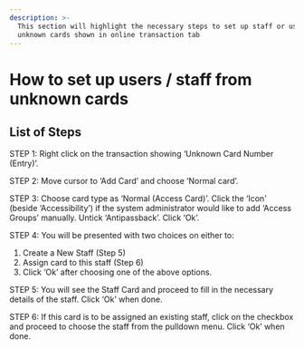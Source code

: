 ```yaml
---
description: >-
  This section will highlight the necessary steps to set up staff or users from
  unknown cards shown in online transaction tab
---
```


# How to set up users / staff from unknown cards

## List of Steps

STEP 1: Right click on the transaction showing ‘Unknown Card Number \(Entry\)’.

STEP 2: Move cursor to ‘Add Card’ and choose ‘Normal card’.

STEP 3: Choose card type as ‘Normal \(Access Card\)’. Click the ‘Icon' \(beside ‘Accessibility’\) if the system administrator would like to add ‘Access Groups’ manually. Untick ‘Antipassback’. Click ‘Ok’.

STEP 4: You will be presented with two choices on either to: 

1. Create a New Staff \(Step 5\)
2. Assign card to this staff \(Step 6\) 
3. Click ‘Ok’ after choosing one of the above options.

STEP 5: You will see the Staff Card and proceed to fill in the necessary details of the staff. Click ‘Ok’ when done.

STEP 6: If this card is to be assigned an existing staff, click on the checkbox and proceed to choose the staff from the pulldown menu. Click ‘Ok’ when done.

